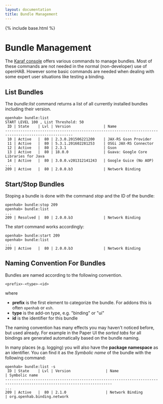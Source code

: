 ```yaml
---
layout: documentation
title: Bundle Management
---
```


{% include base.html %}

# Bundle Management

The [Karaf console](#console) offers various commands to manage bundles. Most of these commands are not needed in the normal (non-developer) use of openHAB. However some basic commands are needed when dealing with some expert user situations like testing a binding.

## List Bundles

The _bundle:list_ command returns a list of all currently installed bundles including their version.

```text
openhab> bundle:list
START LEVEL 100 , List Threshold: 50
 ID | State    | Lvl | Version               | Name
-----------------------------------------------------------------------------------------------------
 10 | Active   |  80 | 2.3.0.201506221200    | JAX-RS Gson Provider
 11 | Active   |  80 | 5.3.1.201602281253    | OSGi JAX-RS Connector
 12 | Active   |  80 | 2.3.1                 | Gson
 13 | Active   |  80 | 18.0.0                | Guava: Google Core Libraries for Java
 14 | Active   |  80 | 3.0.0.v201312141243   | Google Guice (No AOP)
...
209 | Active   |  80 | 2.0.0.b3              | Network Binding
```

## Start/Stop Bundles

Stoping a bundle is done with the command _stop_ and the ID of the bundle:

```text
openhab> bundle:stop 209
openhab> bundle:list
...
209 | Resolved |  80 | 2.0.0.b3              | Network Binding
```

The _start_ command works accordingly:

```text
openhab> bundle:start 209
openhab> bundle:list
...
209 | Active   |  80 | 2.0.0.b3              | Network Binding
```

## Naming Convention For Bundles

Bundles are named according to the following convention.

```text
<prefix>-<type>-<id>
```

where

- **prefix** is the first element to categorize the bundle.
For addons this is often `openhab` or `esh`. 
- **type** is the add-on type, e.g. "binding" or "ui"
- **id** is the identifier for this bundle

The naming convention has many effects you may haven't noticed before, but used already.
For example in the Paper UI the *sorted tabs* for all bindings are generated automatically based on the bundle naming.

In many places (e.g. logging) you will also have the **package namespace** as an identifier.
You can find it as the *Symbolic name* of the bundle with the following command:

```text
openhab> bundle:list -s
 ID | State    | Lvl | Version                | Name                        | Symbolic name
-----------------------------------------------------------------------------------------------------------------------
...
209 | Active   |  80 | 2.1.0                  | Network Binding             | org.openhab.binding.network
```